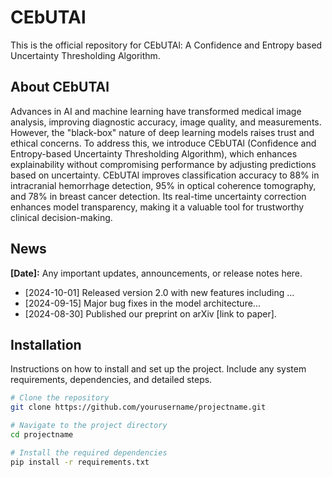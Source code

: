 # CEbUTAl
This is the official repository for CEbUTAl: A Confidence and Entropy based Uncertainty Thresholding Algorithm.

## About CEbUTAl
Advances in AI and machine learning have transformed medical image analysis, improving diagnostic accuracy, image quality, and measurements. However, the "black-box" nature of deep learning models raises trust and ethical concerns. To address this, we introduce CEbUTAl (Confidence and Entropy-based Uncertainty Thresholding Algorithm), which enhances explainability without compromising performance by adjusting predictions based on uncertainty. CEbUTAl improves classification accuracy to 88% in intracranial hemorrhage detection, 95% in optical coherence tomography, and 78% in breast cancer detection. Its real-time uncertainty correction enhances model transparency, making it a valuable tool for trustworthy clinical decision-making.

## News

**[Date]:** Any important updates, announcements, or release notes here. 

- [2024-10-01] Released version 2.0 with new features including ...
- [2024-09-15] Major bug fixes in the model architecture...
- [2024-08-30] Published our preprint on arXiv [link to paper].

## Installation

Instructions on how to install and set up the project. Include any system requirements, dependencies, and detailed steps.

```bash
# Clone the repository
git clone https://github.com/yourusername/projectname.git

# Navigate to the project directory
cd projectname

# Install the required dependencies
pip install -r requirements.txt
